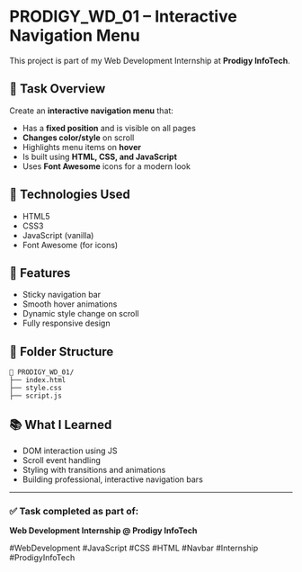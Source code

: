 # PRODIGY_WD_01 – Interactive Navigation Menu

This project is part of my Web Development Internship at **Prodigy InfoTech**.

## 📌 Task Overview

Create an **interactive navigation menu** that:
- Has a **fixed position** and is visible on all pages
- **Changes color/style** on scroll
- Highlights menu items on **hover**
- Is built using **HTML, CSS, and JavaScript**
- Uses **Font Awesome** icons for a modern look

## 🔧 Technologies Used
- HTML5
- CSS3
- JavaScript (vanilla)
- Font Awesome (for icons)

## 🎯 Features
- Sticky navigation bar
- Smooth hover animations
- Dynamic style change on scroll
- Fully responsive design

## 📂 Folder Structure
```
📁 PRODIGY_WD_01/
├── index.html
├── style.css
├── script.js
```

## 📚 What I Learned
- DOM interaction using JS
- Scroll event handling
- Styling with transitions and animations
- Building professional, interactive navigation bars

---

### ✅ Task completed as part of:
**Web Development Internship @ Prodigy InfoTech**

#WebDevelopment #JavaScript #CSS #HTML #Navbar #Internship #ProdigyInfoTech
